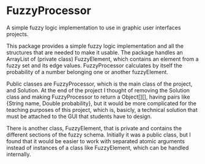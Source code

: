 # FuzzyProcessor
A simple fuzzy logic implementation to use in graphic user interfaces projects.

This package provides a simple fuzzy logic implementation and all the structures that are needed to make it usable. The package handles an ArrayList of (private class) FuzzyElement, which contains an element from a fuzzy set and its edge values. FuzzyProcessor calculates by itself the probability of a number belonging one or another fuzzyElement.

Public classes are FuzzyProcessor, which is the main class of the project, and Solution. At the end of the project I thought of removing the Solution class and making FuzzyProcessor to return a Object[][], having pairs like {String name, Double probability}, but it would be more complicated for the teaching purposes of this project, which is, basicly, a technical solution that must be attached to the GUI that students have to design.

There is another class, FuzzyElement, that is private and contains the different sections of the fuzzy schema. Initially it was a public class, but I found that it would be easier to work with separated atomic arguments instead of instances of a class like FuzzyElement, which can be handled internally.
